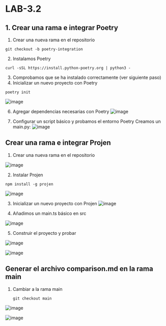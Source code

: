 
# LAB-3.2

## 1. Crear una rama e integrar Poetry
1. Crear una nueva rama en el  repositorio

```
git checkout -b poetry-integration

```
2. Instalamos Poetry
```
curl -sSL https://install.python-poetry.org | python3 -

```

3. Comprobamos que se ha instalado correctamente (ver siguiente paso)
4. Inicializar un nuevo proyecto con Poetry

```
poetry init

```
   ![image](https://github.com/user-attachments/assets/b5e58cd0-5667-4aa1-9b9f-72e33a93e591)
   
6. Agregar dependencias necesarias con Poetry
  ![image](https://github.com/user-attachments/assets/1ac1428a-8de6-426b-b01d-8a995748088a)

8. Configurar un script básico y  probamos el entorno Poetry
Creamos un main.py:
![image](https://github.com/user-attachments/assets/580311bb-bb52-4156-b13f-0b824cb3ba44)

## Crear una rama e integrar Projen
1. Crear una nueva rama en el repositorio

![image](https://github.com/user-attachments/assets/1a8bc326-c22f-4c49-b1d8-48e37dda8be2)

2. Instalar Projen

```
npm install -g projen

```

![image](https://github.com/user-attachments/assets/9f3badb0-d03a-4ab3-a87b-68c67277a9a3)

3. Inicializar un nuevo proyecto con Projen
![image](https://github.com/user-attachments/assets/055bb6e8-b8e6-4cc5-9950-07d112616e55)

4. Añadimos un main.ts básico en src

![image](https://github.com/user-attachments/assets/785b4121-4248-4fa7-86ae-43d462930dd1)


5. Construir el proyecto y probar

![image](https://github.com/user-attachments/assets/4c4cd302-b56f-4fcf-a219-7fe8dc35f6fe)


![image](https://github.com/user-attachments/assets/53a35fac-4de5-4a9b-b00d-286372ee3e19)

## Generar el archivo comparison.md en la rama main
1. Cambiar a la rama main
   ```
   git checkout main

   ```
![image](https://github.com/user-attachments/assets/e0f9a51f-0907-4d7b-8882-dab3ff1ecc05)

![image](https://github.com/user-attachments/assets/384a789e-6a81-424b-a4b6-c32b532f1d7b)

